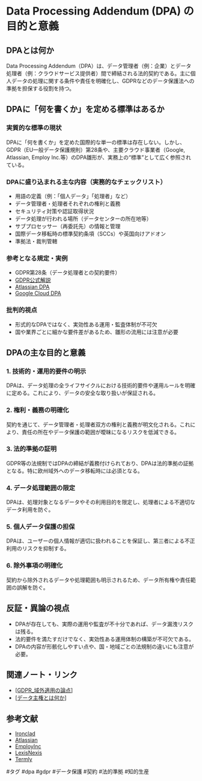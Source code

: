 # Data Processing Addendum (DPA) の目的と意義

## DPAとは何か
Data Processing Addendum（DPA）は、データ管理者（例：企業）とデータ処理者（例：クラウドサービス提供者）間で締結される法的契約である。主に個人データの処理に関する条件や責任を明確化し、GDPRなどのデータ保護法への準拠を担保する役割を持つ。

## DPAに「何を書くか」を定める標準はあるか

### 実質的な標準の現状
DPAに「何を書くか」を定めた国際的な単一の標準は存在しない。しかし、GDPR（EU一般データ保護規則）第28条や、主要クラウド事業者（Google, Atlassian, Employ Inc.等）のDPA雛形が、実務上の“標準”として広く参照されている。

### DPAに盛り込まれる主な内容（実務的なチェックリスト）
- 用語の定義（例：「個人データ」「処理者」など）
- データ管理者・処理者それぞれの権利と義務
- セキュリティ対策や認証取得状況
- データ処理が行われる場所（データセンターの所在地等）
- サブプロセッサー（再委託先）の情報と管理
- 国際データ移転時の標準契約条項（SCCs）や英国向けアドオン
- 準拠法・裁判管轄

### 参考となる規定・実例
- GDPR第28条（データ処理者との契約要件）
- [GDPR公式解説](https://gdpr.eu/what-is-data-processing-agreement/)
- [Atlassian DPA](https://www.atlassian.com/legal/data-processing-addendum)
- [Google Cloud DPA](https://cloud.google.com/terms/data-processing-addendum)

### 批判的視点
- 形式的なDPAではなく、実効性ある運用・監査体制が不可欠
- 国や業界ごとに細かな要件差があるため、雛形の流用には注意が必要

## DPAの主な目的と意義

### 1. 技術的・運用的要件の明示
DPAは、データ処理の全ライフサイクルにおける技術的要件や運用ルールを明確に定める。これにより、データの安全な取り扱いが保証される。

### 2. 権利・義務の明確化
契約を通じて、データ管理者・処理者双方の権利と義務が明文化される。これにより、責任の所在やデータ保護の範囲が曖昧になるリスクを低減できる。

### 3. 法的準拠の証明
GDPR等の法規制ではDPAの締結が義務付けられており、DPAは法的準拠の証拠となる。特に欧州域外へのデータ移転時には必須となる。

### 4. データ処理範囲の限定
DPAは、処理対象となるデータやその利用目的を限定し、処理者による不適切なデータ利用を防ぐ。

### 5. 個人データ保護の担保
DPAは、ユーザーの個人情報が適切に扱われることを保証し、第三者による不正利用のリスクを抑制する。

### 6. 除外事項の明確化
契約から除外されるデータや処理範囲も明示されるため、データ所有権や責任範囲の誤解を防ぐ。

## 反証・異論の視点
- DPAが存在しても、実際の運用や監査が不十分であれば、データ漏洩リスクは残る。
- 法的要件を満たすだけでなく、実効性ある運用体制の構築が不可欠である。
- DPAの内容が形骸化しやすい点や、国・地域ごとの法規制の違いにも注意が必要。

## 関連ノート・リンク
- [[GDPR_域外適用の論点]]
- [[データ主権とは何か]]

## 参考文献
- [Ironclad](https://ironcladapp.com/journal/contracts/what-is-a-data-processing-agreement-dpa/)
- [Atlassian](https://www.atlassian.com/legal/data-processing-addendum)
- [EmployInc](https://www.employinc.com/dpa/)
- [LexisNexis](https://risk.lexisnexis.com/corporate/dpa)
- [Termly](https://termly.io/resources/articles/data-processing-agreement/)

#タグ #dpa #gdpr #データ保護 #契約 #法的準拠 #知的生産


[//begin]: # "Autogenerated link references for markdown compatibility"
[GDPR_域外適用の論点]: GDPR_%E5%9F%9F%E5%A4%96%E9%81%A9%E7%94%A8%E3%81%AE%E8%AB%96%E7%82%B9.md "GDPRにおける域外適用の論点"
[データ主権とは何か]: %E3%83%87%E3%83%BC%E3%82%BF%E4%B8%BB%E6%A8%A9%E3%81%A8%E3%81%AF%E4%BD%95%E3%81%8B.md "データ主権とは何か"
[//end]: # "Autogenerated link references"
